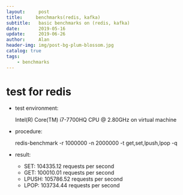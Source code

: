 ```yaml
---
layout:     post
title:     benchmarks(redis, kafka)
subtitle:   basic benchmarks on (redis, kafka)
date:       2019-05-16
update:     2019-06-26
author:     Alan
header-img: img/post-bg-plum-blossom.jpg
catalog: true
tags:
    - benchmarks
---
```




# test for redis

- test environment:  

  Intel(R) Core(TM) i7-7700HQ CPU @ 2.80GHz on virtual machine

- procedure:

  redis-benchmark -r 1000000 -n 2000000 -t get,set,lpush,lpop -q

- result:
  - SET: 104335.12 requests per second
  - GET: 100010.01 requests per second
  - LPUSH: 105786.52 requests per second
  - LPOP: 103734.44 requests per second


